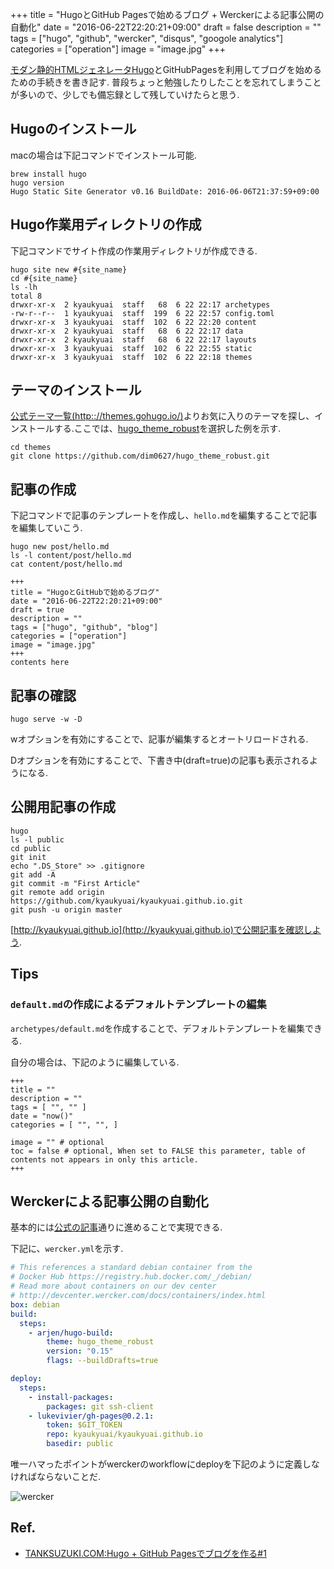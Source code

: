 +++
title = "HugoとGitHub Pagesで始めるブログ + Werckerによる記事公開の自動化"
date = "2016-06-22T22:20:21+09:00"
draft = false
description = ""
tags = ["hugo", "github", "wercker", "disqus", "googole analytics"]
categories = ["operation"]
image = "image.jpg"
+++

[モダン静的HTMLジェネレータHugo](http://gohugo.io/)とGitHubPagesを利用してブログを始めるための手続きを書き記す.
普段ちょっと勉強したりしたことを忘れてしまうことが多いので、少しでも備忘録として残していけたらと思う.


## Hugoのインストール

macの場合は下記コマンドでインストール可能.

```
brew install hugo
hugo version
Hugo Static Site Generator v0.16 BuildDate: 2016-06-06T21:37:59+09:00
```

## Hugo作業用ディレクトリの作成

下記コマンドでサイト作成の作業用ディレクトリが作成できる.

```
hugo site new #{site_name}
cd #{site_name}
ls -lh
total 8
drwxr-xr-x  2 kyaukyuai  staff   68  6 22 22:17 archetypes
-rw-r--r--  1 kyaukyuai  staff  199  6 22 22:57 config.toml
drwxr-xr-x  3 kyaukyuai  staff  102  6 22 22:20 content
drwxr-xr-x  2 kyaukyuai  staff   68  6 22 22:17 data
drwxr-xr-x  2 kyaukyuai  staff   68  6 22 22:17 layouts
drwxr-xr-x  3 kyaukyuai  staff  102  6 22 22:55 static
drwxr-xr-x  3 kyaukyuai  staff  102  6 22 22:18 themes
```

## テーマのインストール

[公式テーマ一覧(http:://themes.gohugo.io/)](http://themes.gohugo.io/)よりお気に入りのテーマを探し、インストールする.ここでは、[hugo_theme_robust](http://themes.gohugo.io/robust/)を選択した例を示す.

```
cd themes
git clone https://github.com/dim0627/hugo_theme_robust.git
```

## 記事の作成

下記コマンドで記事のテンプレートを作成し、`hello.md`を編集することで記事を編集していこう.

```
hugo new post/hello.md
ls -l content/post/hello.md
cat content/post/hello.md

+++
title = "HugoとGitHubで始めるブログ"
date = "2016-06-22T22:20:21+09:00"
draft = true
description = ""
tags = ["hugo", "github", "blog"]
categories = ["operation"]
image = "image.jpg"
+++
contents here

```

## 記事の確認

```
hugo serve -w -D
```

wオプションを有効にすることで、記事が編集するとオートリロードされる.

Dオプションを有効にすることで、下書き中(draft=true)の記事も表示されるようになる.


## 公開用記事の作成

```
hugo
ls -l public
cd public
git init
echo ".DS_Store" >> .gitignore
git add -A
git commit -m "First Article"
git remote add origin https://github.com/kyaukyuai/kyaukyuai.github.io.git
git push -u origin master
```

[http://kyaukyuai.github.io](http://kyaukyuai.github.io)で公開記事を確認しよう.

## Tips

### `default.md`の作成によるデフォルトテンプレートの編集

`archetypes/default.md`を作成することで、デフォルトテンプレートを編集できる.

自分の場合は、下記のように編集している.

```
+++
title = ""
description = ""
tags = [ "", "" ]
date = "now()"
categories = [ "", "", ]

image = "" # optional
toc = false # optional, When set to FALSE this parameter, table of contents not appears in only this article.
+++
```

## Werckerによる記事公開の自動化

基本的には[公式の記事](http://gohugo.io/tutorials/automated-deployments)通りに進めることで実現できる.

下記に、`wercker.yml`を示す.

```ruby:wercker.yml
# This references a standard debian container from the
# Docker Hub https://registry.hub.docker.com/_/debian/
# Read more about containers on our dev center
# http://devcenter.wercker.com/docs/containers/index.html
box: debian
build:
  steps:
    - arjen/hugo-build:
        theme: hugo_theme_robust
        version: "0.15"
        flags: --buildDrafts=true

deploy:
  steps:
    - install-packages:
        packages: git ssh-client
    - lukevivier/gh-pages@0.2.1:
        token: $GIT_TOKEN
        repo: kyaukyuai/kyaukyuai.github.io
        basedir: public
```

唯一ハマったポイントがwerckerのworkflowにdeployを下記のように定義しなければならないことだ.

![wercker](/images/wercker.png)

## Ref.

+ [TANKSUZUKI.COM:Hugo + GitHub Pagesでブログを作る#1](http://tanksuzuki.com/post/hugo-github-pages-1/)

